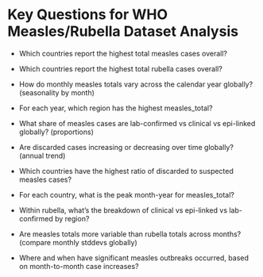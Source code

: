 # Key Questions for WHO Measles/Rubella Dataset Analysis

* Which countries report the highest total measles cases overall?

* Which countries report the highest total rubella cases overall?

* How do monthly measles totals vary across the calendar year globally? (seasonality by month)

* For each year, which region has the highest measles_total?

* What share of measles cases are lab-confirmed vs clinical vs epi-linked globally? (proportions)

* Are discarded cases increasing or decreasing over time globally? (annual trend)

* Which countries have the highest ratio of discarded to suspected measles cases?

* For each country, what is the peak month-year for measles_total?

* Within rubella, what’s the breakdown of clinical vs epi-linked vs lab-confirmed by region?

* Are measles totals more variable than rubella totals across months? (compare monthly stddevs globally)

* Where and when have significant measles outbreaks occurred, based on month-to-month case increases?
